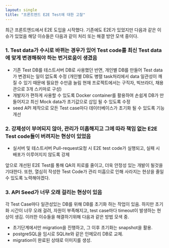 ```yaml
---
layout: single
title: "프론트엔드 E2E Test에 대한 고찰"
---
```


최근 프론트엔드에서 E2E 도입을 시작했다. 기존에도 E2E가 있었지만 다음과 같은 이슈가 있었음 해당 이슈들은 다음과 같이 처리 또는 해결 방안 모색 중이다.

### 1. Test data가 수시로 바뀌는 경우가 있어 Test code를 최신 Test data에 맞게 변경해줘야 하는 번거로움이 생겼음

- 기존 Test DB를 테스트서버 DB로 사용했던 반면, 개인별 DB를 만들어 Test data가 변경되는 일이 없도록 수정 (개인별 DB도 병렬 task처리에서 data 일관성이 깨질 수 있기 때문에 필요한 수만큼 늘림 현재 프로젝트에서는 구직자, 빅브라더, 채용관으로 3개 스키마로 구성)
- 개발자가 편하게 사용할 수 있도록 Docker container를 활용하여 손쉽게 DB가 만들어지고 최신 Mock data가 초기값으로 삽입 될 수 있도록 수정
- seed API 제작으로 모든 Test case마다 데이터베이스가 초기화 될 수 있도록 기능 개선

### 2. 강제성이 부여되지 않아, 관리가 미흡해지고 그에 따라 책임 없는 E2E Test code들이 버려지는 현상이 있었음

- 실서버 및 테스트서버 Pull-request요청 시 E2E test code가 실행되고, 실패 시 배포가 이루어지지 않도록 강제

앞으로 개선된 E2E Test를 통해 QA의 피로를 줄이고, 더욱 안정성 있는 개발이 될것을 기대한다.
또한, 열심히 작성한 Test Code가 관리 미흡으로 인해 사라지는 현상을 줄일 수 있도록 노력해야겠다.

### 3. API Seed가 너무 오래 걸리는 현상이 있음

각 Test Case마다 일관성있는 DB를 위해 DB를 초기화 하는 작업이 있음. 하지만 초기화 시간이 너무 오래 걸려, 자원이 부족해지고, test case마다 timeout이 발생하는 현상이 생김. 이러한 이슈들을 해결하기위해 다음과 같은 방법 모색 중.

- 초기단계에서만 migration을 진행하고, 그 이후 초기화는 snapshot을 활용.
- postgreSQL을 임시로 SQLite와 같은 인메모리 DB로 교체.
- migration이 완료된 상태로 이미지를 생성.
